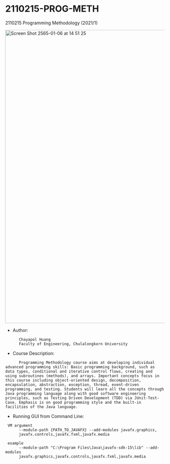 # 2110215-PROG-METH
2110215 Programming Methodology (2021/1) 
 
<img width="927" alt="Screen Shot 2565-01-06 at 14 51 25" src="https://user-images.githubusercontent.com/69767104/148348206-94946fe9-d2cf-4840-a9b7-605f29f45ae6.png">

* Author:
```
      Chayapol Huang 
      Faculty of Engineering, Chulalongkorn University
```

* Course Description:
```
      Programming Methodology course aims at developing individual advanced programming skills: Basic programming background, such as data types, conditional and iterative control flows, creating and using subroutines (methods), and arrays. Important concepts focus in this course including object-oriented design, decomposition, encapsulation, abstraction, exception, thread, event-driven programming, and testing. Students will learn all the concepts through Java programming language along with good software engineering principles, such as Testing Driven Development (TDD) via JUnit-Test- Case. Emphasis is on good programming style and the built-in facilities of the Java language.
```

* Running GUI from Command Line:
```
 VM argument
      --module-path {PATH_TO_JAVAFX} --add-modules javafx.graphics,
      javafx.controls,javafx.fxml,javafx.media

 example 
      --module-path "C:\Program Files\Java\javafx-sdk-15\lib" --add-modules 
      javafx.graphics,javafx.controls,javafx.fxml,javafx.media
```
